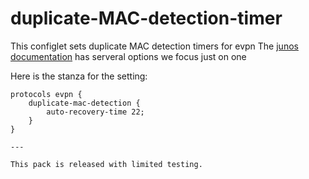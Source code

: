 # duplicate-MAC-detection-timer

This configlet sets duplicate MAC detection timers for evpn
The [junos documentation](https://www.juniper.net/documentation/us/en/software/junos/evpn-vxlan/topics/task/configuring-mac-mobility-settings.html) has serveral options we focus just on one

Here is the stanza for the setting:
```
protocols evpn {
	duplicate-mac-detection {
		auto-recovery-time 22;
	}
}
  
---
  
This pack is released with limited testing.

